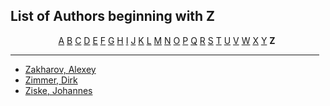<h2>List of Authors beginning with Z</h2>
<p style="text-align:center"><a href="authors_A.html">A</a>&nbsp;<a href="authors_B.html">B</a>&nbsp;<a href="authors_C.html">C</a>&nbsp;<a href="authors_D.html">D</a>&nbsp;<a href="authors_E.html">E</a>&nbsp;<a href="authors_F.html">F</a>&nbsp;<a href="authors_G.html">G</a>&nbsp;<a href="authors_H.html">H</a>&nbsp;<a href="authors_I.html">I</a>&nbsp;<a href="authors_J.html">J</a>&nbsp;<a href="authors_K.html">K</a>&nbsp;<a href="authors_L.html">L</a>&nbsp;<a href="authors_M.html">M</a>&nbsp;<a href="authors_N.html">N</a>&nbsp;<a href="authors_O.html">O</a>&nbsp;<a href="authors_P.html">P</a>&nbsp;<a href="authors_Q.html">Q</a>&nbsp;<a href="authors_R.html">R</a>&nbsp;<a href="authors_S.html">S</a>&nbsp;<a href="authors_T.html">T</a>&nbsp;<a href="authors_U.html">U</a>&nbsp;<a href="authors_V.html">V</a>&nbsp;<a href="authors_W.html">W</a>&nbsp;<a href="authors_X.html">X</a>&nbsp;<a href="authors_Y.html">Y</a>&nbsp;<b>Z</b>&nbsp;</p>
<hr width="98%" />
<ul class="authors_list">
<li><a href="author_346.html">Zakharov, Alexey</a></li><li><a href="author_347.html">Zimmer, Dirk</a></li><li><a href="author_348.html">Ziske, Johannes</a></li></ul>
